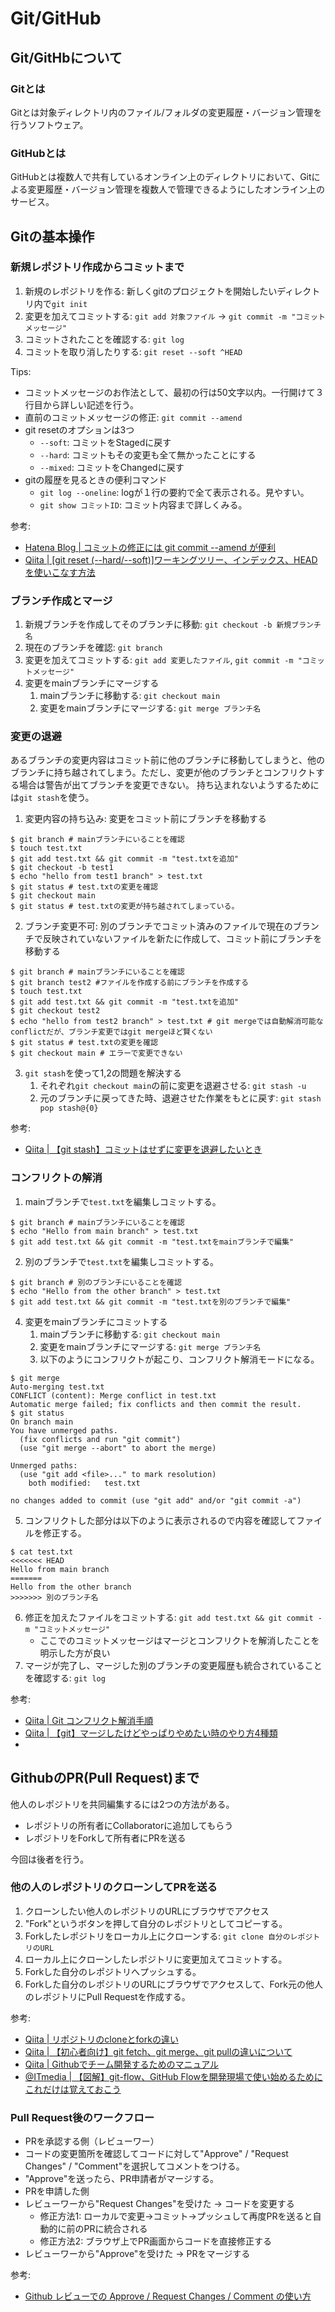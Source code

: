 # Git/GitHub
## Git/GitHbについて
### Gitとは
Gitとは対象ディレクトリ内のファイル/フォルダの変更履歴・バージョン管理を行うソフトウェア。
### GitHubとは
GitHubとは複数人で共有しているオンライン上のディレクトリにおいて、Gitによる変更履歴・バージョン管理を複数人で管理できるようにしたオンライン上のサービス。

## Gitの基本操作
### 新規レポジトリ作成からコミットまで
1. 新規のレポジトリを作る: 新しくgitのプロジェクトを開始したいディレクトリ内で`git init`
2. 変更を加えてコミットする: `git add 対象ファイル` -> `git commit -m "コミットメッセージ"`
3. コミットされたことを確認する: `git log`
4. コミットを取り消したりする: `git reset --soft ^HEAD`

Tips:
- コミットメッセージのお作法として、最初の行は50文字以内。一行開けて３行目から詳しい記述を行う。
- 直前のコミットメッセージの修正: `git commit --amend`
- git resetのオプションは3つ
  - `--soft`: コミットをStagedに戻す
  - `--hard`: コミットもその変更も全て無かったことにする
  - `--mixed`: コミットをChangedに戻す
- gitの履歴を見るときの便利コマンド
  - `git log --oneline`: logが１行の要約で全て表示される。見やすい。
  - `git show コミットID`: コミット内容まで詳しくみる。

参考:
- [Hatena Blog | コミットの修正には git commit --amend が便利](https://tech-blog.rakus.co.jp/entry/20191113/git)
- [Qiita | [git reset (--hard/--soft)]ワーキングツリー、インデックス、HEADを使いこなす方法](https://qiita.com/shuntaro_tamura/items/db1aef9cf9d78db50ffe)

### ブランチ作成とマージ
1. 新規ブランチを作成してそのブランチに移動: `git checkout -b 新規ブランチ名`
2. 現在のブランチを確認: `git branch`
3. 変更を加えてコミットする: `git add 変更したファイル`, `git commit -m "コミットメッセージ"`
4. 変更をmainブランチにマージする
   1. mainブランチに移動する: `git checkout main`
   2. 変更をmainブランチにマージする: `git merge ブランチ名`

### 変更の退避
あるブランチの変更内容はコミット前に他のブランチに移動してしまうと、他のブランチに持ち越されてしまう。ただし、変更が他のブランチとコンフリクトする場合は警告が出てブランチを変更できない。
持ち込まれないようするためには`git stash`を使う。
1. 変更内容の持ち込み: 変更をコミット前にブランチを移動する
```bash:ターミナル
$ git branch # mainブランチにいることを確認
$ touch test.txt
$ git add test.txt && git commit -m "test.txtを追加"
$ git checkout -b test1
$ echo "hello from test1 branch" > test.txt
$ git status # test.txtの変更を確認
$ git checkout main
$ git status # test.txtの変更が持ち越されてしまっている。
```
2. ブランチ変更不可: 別のブランチでコミット済みのファイルで現在のブランチで反映されていないファイルを新たに作成して、コミット前にブランチを移動する
```bash:ターミナル
$ git branch # mainブランチにいることを確認
$ git branch test2 #ファイルを作成する前にブランチを作成する
$ touch test.txt
$ git add test.txt && git commit -m "test.txtを追加"
$ git checkout test2
$ echo "hello from test2 branch" > test.txt # git mergeでは自動解消可能なconflictだが、ブランチ変更ではgit mergeほど賢くない
$ git status # test.txtの変更を確認
$ git checkout main # エラーで変更できない
```
3. `git stash`を使って1,2の問題を解決する
   1. それぞれ`git checkout main`の前に変更を退避させる: `git stash -u`
   2. 元のブランチに戻ってきた時、退避させた作業をもとに戻す: `git stash pop stash@{0}`

参考:
- [Qiita | 【git stash】コミットはせずに変更を退避したいとき](https://qiita.com/chihiro/items/f373873d5c2dfbd03250)

### コンフリクトの解消
1. mainブランチで`test.txt`を編集しコミットする。
```bash:ターミナル
$ git branch # mainブランチにいることを確認
$ echo "Hello from main branch" > test.txt
$ git add test.txt && git commit -m "test.txtをmainブランチで編集"
```  
2. 別のブランチで`test.txt`を編集しコミットする。
```bash:ターミナル
$ git branch # 別のブランチにいることを確認
$ echo "Hello from the other branch" > test.txt
$ git add test.txt && git commit -m "test.txtを別のブランチで編集"
``` 
4. 変更をmainブランチにコミットする
   1. mainブランチに移動する: `git checkout main`
   2. 変更をmainブランチにマージする: `git merge ブランチ名`
   3. 以下のようにコンフリクトが起こり、コンフリクト解消モードになる。
```txt:ターミナル
$ git merge 
Auto-merging test.txt
CONFLICT (content): Merge conflict in test.txt
Automatic merge failed; fix conflicts and then commit the result.
$ git status
On branch main
You have unmerged paths.
  (fix conflicts and run "git commit")
  (use "git merge --abort" to abort the merge)

Unmerged paths:
  (use "git add <file>..." to mark resolution)
	both modified:   test.txt

no changes added to commit (use "git add" and/or "git commit -a")
```
5. コンフリクトした部分は以下のように表示されるので内容を確認してファイルを修正する。
```
$ cat test.txt
<<<<<<< HEAD
Hello from main branch
=======
Hello from the other branch
>>>>>>> 別のブランチ名
```

6. 修正を加えたファイルをコミットする: `git add test.txt && git commit -m "コミットメッセージ"`
   - ここでのコミットメッセージはマージとコンフリクトを解消したことを明示した方が良い
7. マージが完了し、マージした別のブランチの変更履歴も統合されていることを確認する: `git log`

参考:
- [Qiita | Git コンフリクト解消手順](https://qiita.com/crarrry/items/c5964512e21e383b73da)
- [Qiita | 【git】マージしたけどやっぱりやめたい時のやり方4種類](https://qiita.com/chihiro/items/5dd671aa6f1c332986a7)
- 

## GithubのPR(Pull Request)まで
他人のレポジトリを共同編集するには2つの方法がある。
- レポジトリの所有者にCollaboratorに追加してもらう
- レポジトリをForkして所有者にPRを送る

今回は後者を行う。

### 他の人のレポジトリのクローンしてPRを送る
1. クローンしたい他人のレポジトリのURLにブラウザでアクセス
2. "Fork"というボタンを押して自分のレポジトリとしてコピーする。
3. Forkしたレポジトリをローカル上にクローンする: `git clone 自分のレポジトリのURL`
4. ローカル上にクローンしたレポジトリに変更加えてコミットする。
5. Forkした自分のレポジトリへプッシュする。
6. Forkした自分のレポジトリのURLにブラウザでアクセスして、Fork元の他人のレポジトリにPull Requestを作成する。

参考:
- [Qiita | リポジトリのcloneとforkの違い](https://qiita.com/matsubox/items/09904e4c51e6bc267990)
- [Qiita | 【初心者向け】git fetch、git merge、git pullの違いについて](https://qiita.com/wann/items/688bc17460a457104d7d)
- [Qiita | Githubでチーム開発するためのマニュアル](https://qiita.com/siida36/items/880d92559af9bd245c34)
- [@ITmedia | 【図解】git-flow、GitHub Flowを開発現場で使い始めるためにこれだけは覚えておこう](https://atmarkit.itmedia.co.jp/ait/articles/1708/01/news015.html)


### Pull Request後のワークフロー
- PRを承認する側（レビューワー）
 - コードの変更箇所を確認してコードに対して"Approve" / "Request Changes" / "Comment"を選択してコメントをつける。
 - "Approve"を送ったら、PR申請者がマージする。
- PRを申請した側
 - レビューワーから"Request Changes"を受けた -> コードを変更する
   - 修正方法1: ローカルで変更->コミット->プッシュして再度PRを送ると自動的に前のPRに統合される
   - 修正方法2: ブラウザ上でPR画面からコードを直接修正する
 - レビューワーから"Approve"を受けた ->  PRをマージする

参考:
- [Github レビューでの Approve / Request Changes / Comment の使い方](https://qiita.com/YumaInaura/items/8223add6d8335a2eda7f)
